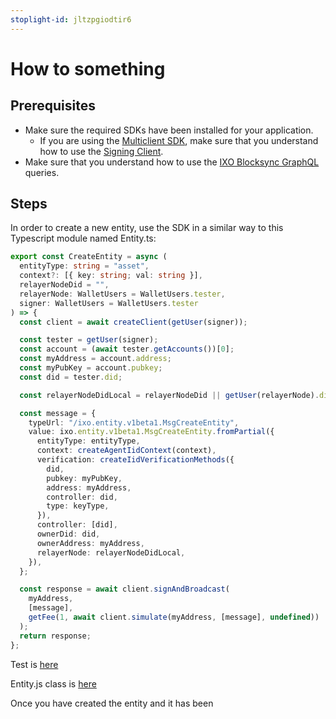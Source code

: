 ```yaml
---
stoplight-id: jltzpgiodtir6
---
```


# How to something

## Prerequisites

- Make sure the required SDKs have been installed for your application.
  - If you are using the [Multiclient SDK](IXO-Spatial-Web-Multiclient-SDK.md), make sure that you understand how to use the [Signing Client](https://www.npmjs.com/package/@ixo/impactxclient-sdk#signing-client).
- Make sure that you understand how to use the [IXO Blocksync GraphQL](Blocksync-GraphQL-API-Overview.md) queries.

## Steps

In order to create a new entity, use the SDK in a similar way to this Typescript module named Entity.ts:
```typescript
export const CreateEntity = async (
  entityType: string = "asset",
  context?: [{ key: string; val: string }],
  relayerNodeDid = "",
  relayerNode: WalletUsers = WalletUsers.tester,
  signer: WalletUsers = WalletUsers.tester
) => {
  const client = await createClient(getUser(signer));

  const tester = getUser(signer);
  const account = (await tester.getAccounts())[0];
  const myAddress = account.address;
  const myPubKey = account.pubkey;
  const did = tester.did;

  const relayerNodeDidLocal = relayerNodeDid || getUser(relayerNode).did;

  const message = {
    typeUrl: "/ixo.entity.v1beta1.MsgCreateEntity",
    value: ixo.entity.v1beta1.MsgCreateEntity.fromPartial({
      entityType: entityType,
      context: createAgentIidContext(context),
      verification: createIidVerificationMethods({
        did,
        pubkey: myPubKey,
        address: myAddress,
        controller: did,
        type: keyType,
      }),
      controller: [did],
      ownerDid: did,
      ownerAddress: myAddress,
      relayerNode: relayerNodeDidLocal,
    }),
  };

  const response = await client.signAndBroadcast(
    myAddress,
    [message],
    getFee(1, await client.simulate(myAddress, [message], undefined))
  );
  return response;
};

```
Test is [here](https://vscode.dev/github/ixofoundation/ixo-multiclient-sdk/blob/main/__tests__/flows/entities.ts#L17)

Entity.js class is [here](https://vscode.dev/github/ixofoundation/ixo-multiclient-sdk/blob/main/__tests__/modules/Entity.ts)

Once you have created the entity and it has been 

